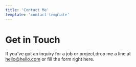 ```yaml
---
title: 'Contact Me'
template: 'contact-template'
---
```


# Get in Touch

If you've got an inquiry for a job or project,drop me a line at hello@hello.com or fill the form right here.
